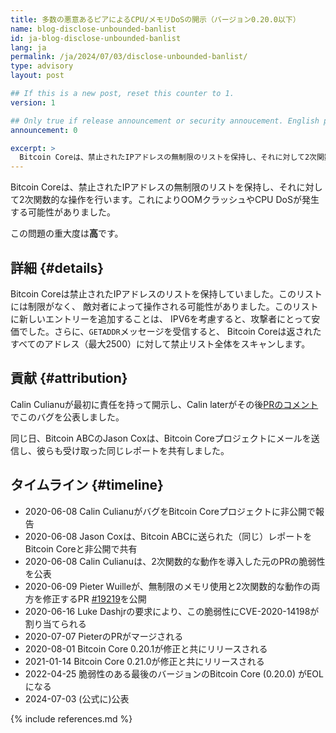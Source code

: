 ```yaml
---
title: 多数の悪意あるピアによるCPU/メモリDoSの開示（バージョン0.20.0以下）
name: blog-disclose-unbounded-banlist
id: ja-blog-disclose-unbounded-banlist
lang: ja
permalink: /ja/2024/07/03/disclose-unbounded-banlist/
type: advisory
layout: post

## If this is a new post, reset this counter to 1.
version: 1

## Only true if release announcement or security annoucement. English posts only
announcement: 0

excerpt: >
  Bitcoin Coreは、禁止されたIPアドレスの無制限のリストを保持し、それに対して2次関数的な操作を行います。これによりOOMクラッシュやCPU DoSが発生する可能性がありました。
---
```


Bitcoin Coreは、禁止されたIPアドレスの無制限のリストを保持し、それに対して2次関数的な操作を行います。これによりOOMクラッシュやCPU DoSが発生する可能性がありました。

この問題の重大度は**高**です。

## 詳細 {#details}

Bitcoin Coreは禁止されたIPアドレスのリストを保持していました。このリストには制限がなく、
敵対者によって操作される可能性がありました。このリストに新しいエントリーを追加することは、
IPV6を考慮すると、攻撃者にとって安価でした。さらに、`GETADDR`メッセージを受信すると、
Bitcoin Coreは返されたすべてのアドレス（最大2500）に対して禁止リスト全体をスキャンします。

## 貢献 {#attribution}

Calin Culianuが最初に責任を持って開示し、Calin laterがその後[PRのコメント](https://github.com/bitcoin/bitcoin/pull/15617#issuecomment-640898523)でこのバグを公表しました。

同じ日、Bitcoin ABCのJason Coxは、Bitcoin Coreプロジェクトにメールを送信し、彼らも受け取った同じレポートを共有しました。

## タイムライン {#timeline}

- 2020-06-08 Calin CulianuがバグをBitcoin Coreプロジェクトに非公開で報告
- 2020-06-08 Jason Coxは、Bitcoin ABCに送られた（同じ）レポートをBitcoin Coreと非公開で共有
- 2020-06-08 Calin Culianuは、2次関数的な動作を導入した元のPRの脆弱性を公表
- 2020-06-09 Pieter Wuilleが、無制限のメモリ使用と2次関数的な動作の両方を修正するPR [#19219](https://github.com/bitcoin/bitcoin/pull/19219)を公開
- 2020-06-16 Luke Dashjrの要求により、この脆弱性にCVE-2020-14198が割り当てられる
- 2020-07-07 PieterのPRがマージされる
- 2020-08-01 Bitcoin Core 0.20.1が修正と共にリリースされる
- 2021-01-14 Bitcoin Core 0.21.0が修正と共にリリースされる
- 2022-04-25 脆弱性のある最後のバージョンのBitcoin Core (0.20.0) がEOLになる
- 2024-07-03 (公式に)公表

{% include references.md %}
